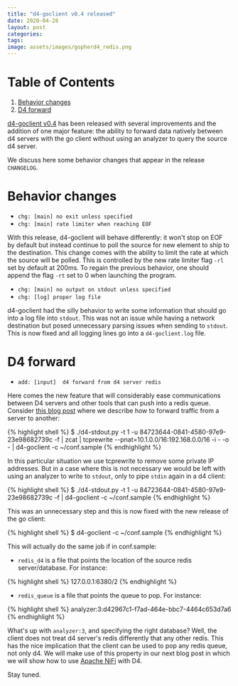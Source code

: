```yaml
---
title: "d4-goclient v0.4 released"
date: 2020-04-28
layout: post
categories: 
tags: 
image: assets/images/gopherd4_redis.png
---
```


# Table of Contents

1.  [Behavior changes](#org3b73407)
2.  [D4 forward](#org1782258)

[d4-goclient v0.4](https://github.com/D4-project/d4-goclient/releases/tag/v0.4) has been released with several improvements and the addition of
one major feature: the ability to forward data natively between d4 servers with
the go client without using an analyzer to query the source d4 server.

We discuss here some behavior changes that appear in the release `CHANGELOG`.

<a id="org3b73407"></a>

# Behavior changes

- `chg: [main] no exit unless specified`
- `chg: [main] rate limiter when reaching EOF`

With this release, d4-goclient will behave differently: it won't stop on EOF by
default but instead continue to poll the source for new element to ship to the
destination. This change comes with the ability to limit the rate at which the
source will be polled. This is controlled by the new rate limiter flag `-rl` set
by default at 200ms. To regain the previous behavior, one should append the
flag `-rt` set to 0 when launching the program.

- `chg: [main] no output on stdout unless specified`
- `chg: [log] proper log file`

d4-goclient had the silly behavior to write some information that should go into
a log file into `stdout`. This was not an issue while having a network destination
but posed unnecessary parsing issues when sending to `stdout`. This is now fixed and
all logging lines go into a `d4-goclient.log` file.


<a id="org1782258"></a>

# D4 forward

- `add: [input]  d4 forward from d4 server redis`

Here comes the new feature that will considerably ease communications between D4
servers and other tools that can push into a redis queue. Consider [this blog
post](https://d4-project.org/2019/06/17/sharing-between-D4-sensors.html) where we describe how to forward traffic from a server to another:

{% highlight shell %}
$ ./d4-stdout.py -t 1 -u 84723644-0841-4580-97e9-23e98682739c -f | zcat | tcprewrite --pnat=10.1.0.0/16:192.168.0.0/16 -i - -o - | d4-goclient -c ~/conf.sample 
{% endhighlight %}

In this particular situation we use tcprewrite to remove some private IP
addresses. But in a case where this is not necessary we would be left with using
an analyzer to write to `stdout`, only to pipe `stdin` again in a d4 client:

{% highlight shell %}
$ ./d4-stdout.py -t 1 -u 84723644-0841-4580-97e9-23e98682739c -f | d4-goclient -c ~/conf.sample 
{% endhighlight %}

This was an unnecessary step and this is now fixed with the new release of the go client:

{% highlight shell %}
$ d4-goclient -c ~/conf.sample 
{% endhighlight %}

This will actually do the same job if in conf.sample:

-   `redis_d4` is a file that points the location of the source redis server/database. For instance:

{% highlight shell %}
127.0.0.1:6380/2
{% endhighlight %}

-   `redis_queue` is a file that points the queue to pop. For instance:

{% highlight shell %}
analyzer:3:d42967c1-f7ad-464e-bbc7-4464c653d7a6
{% endhighlight %}

What's up with `analyzer:3`, and specifying the right database? Well, the client
does not treat d4 server's redis differently that any other redis. This has the
nice implication that the client can be used to pop any redis queue, not only
d4. We will make use of this property in our next blog post in which we will
show how to use [Apache NiFi](https://nifi.apache.org/) with D4.

Stay tuned.
